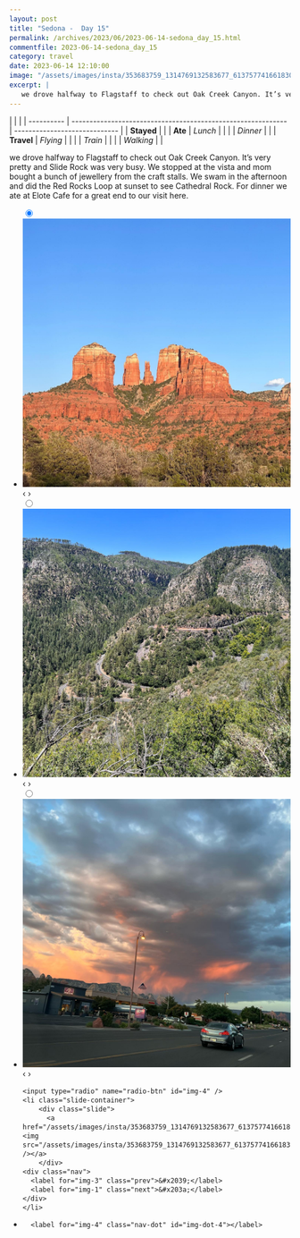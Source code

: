 ```yaml
---
layout: post
title: "Sedona -  Day 15"
permalink: /archives/2023/06/2023-06-14-sedona_day_15.html
commentfile: 2023-06-14-sedona_day_15
category: travel
date: 2023-06-14 12:10:00
image: "/assets/images/insta/353683759_1314769132583677_613757741661830794_n_18146544688293096.jpg"
excerpt: |
   we drove halfway to Flagstaff to check out Oak Creek Canyon. It’s very pretty and Slide Rock was very busy. We stopped at the vista and mom bought a bunch of jewellery from the craft stalls. We swam in the afternoon and did the Red Rocks Loop at sunset to see Cathedral Rock. For dinner we ate at Elote Cafe for a great end to our visit here.
---
```


|            |                                                              |
| ---------- | ------------------------------------------------------------ | ----------------------------- |
| **Stayed** |  |
| **Ate**    | _Lunch_                                                      |          |
|            | _Dinner_                                                     |          |
| **Travel** | _Flying_                                                     |          |
|            | _Train_                                                      |          |
|            | _Walking_                                                    |          |


 we drove halfway to Flagstaff to check out Oak Creek Canyon. It’s very pretty and Slide Rock was very busy. We stopped at the vista and mom bought a bunch of jewellery from the craft stalls. We swam in the afternoon and did the Red Rocks Loop at sunset to see Cathedral Rock. For dinner we ate at Elote Cafe for a great end to our visit here.


<ul class="slides">
    <input type="radio" name="radio-btn" id="img-1" checked="checked" />
    <li class="slide-container">
        <div class="slide">
          <a href="/assets/images/insta/353831282_587348546597435_1706490446203849952_n_18020903977577363.jpg"><img src="/assets/images/insta/353831282_587348546597435_1706490446203849952_n_18020903977577363.jpg" /></a>
        </div>
    <div class="nav">
      <label for="img-4" class="prev">&#x2039;</label>
      <label for="img-2" class="next">&#x203a;</label>
    </div>
    </li>
        <input type="radio" name="radio-btn" id="img-2"  />
    <li class="slide-container">
        <div class="slide">
          <a href="/assets/images/insta/354250892_189769630390898_2139832145474957800_n_18222010186229155.jpg"><img src="/assets/images/insta/354250892_189769630390898_2139832145474957800_n_18222010186229155.jpg" /></a>
        </div>
    <div class="nav">
      <label for="img-1" class="prev">&#x2039;</label>
      <label for="img-3" class="next">&#x203a;</label>
    </div>
    </li>
        <input type="radio" name="radio-btn" id="img-3"  />
    <li class="slide-container">
        <div class="slide">
          <a href="/assets/images/insta/353601855_3389131361403797_416805881929438517_n_18010513837680923.jpg"><img src="/assets/images/insta/353601855_3389131361403797_416805881929438517_n_18010513837680923.jpg" /></a>
        </div>
    <div class="nav">
      <label for="img-2" class="prev">&#x2039;</label>
      <label for="img-4" class="next">&#x203a;</label>
    </div>
    </li>
    
    <input type="radio" name="radio-btn" id="img-4" />
    <li class="slide-container">
        <div class="slide">
          <a href="/assets/images/insta/353683759_1314769132583677_613757741661830794_n_18146544688293096.jpg"><img src="/assets/images/insta/353683759_1314769132583677_613757741661830794_n_18146544688293096.jpg" /></a>
        </div>
    <div class="nav">
      <label for="img-3" class="prev">&#x2039;</label>
      <label for="img-1" class="next">&#x203a;</label>
    </div>
    </li>
			
<li class="nav-dots">
      <label for="img-1" class="nav-dot" id="img-dot-1"></label>
      <label for="img-2" class="nav-dot" id="img-dot-2"></label>
      <label for="img-3" class="nav-dot" id="img-dot-3"></label>

      <label for="img-4" class="nav-dot" id="img-dot-4"></label>

</li>
</ul>        
             

		